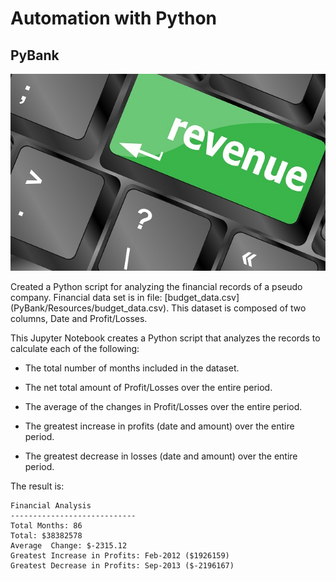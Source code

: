 # Automation with Python

## PyBank

![Revenue](Images/revenue-per-lead.jpg)

Created a Python script for analyzing the financial records of a pseudo company. Financial data set is in file: [budget_data.csv] (PyBank/Resources/budget_data.csv). This dataset is composed of two columns, Date and Profit/Losses. 

This Jupyter Notebook creates a Python script that analyzes the records to calculate each of the following:

* The total number of months included in the dataset.

* The net total amount of Profit/Losses over the entire period.

* The average of the changes in Profit/Losses over the entire period.

* The greatest increase in profits (date and amount) over the entire period.

* The greatest decrease in losses (date and amount) over the entire period.

The result is:

  ```text
  Financial Analysis
  ----------------------------
  Total Months: 86
  Total: $38382578
  Average  Change: $-2315.12
  Greatest Increase in Profits: Feb-2012 ($1926159)
  Greatest Decrease in Profits: Sep-2013 ($-2196167)
  ```

